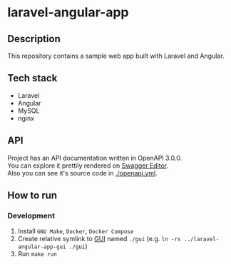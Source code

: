 # laravel-angular-app

## Description

This repository contains a sample web app built with Laravel and Angular.

## Tech stack

* Laravel
* Angular
* MySQL
* nginx

## API

Project has an API documentation written in OpenAPI 3.0.0.\
You can explore it prettily rendered on
[Swagger Editor](https://editor.swagger.io/?url=https://raw.githubusercontent.com/hu553in/laravel-angular-app/master/openapi.yml).\
Also you can see it's source code in [./openapi.yml](./openapi.yml).

## How to run

### Development

1. Install `GNU Make`, `Docker`, `Docker Compose`
2. Create relative symlink to [GUI](https://github.com/hu553in/laravel-angular-app-gui)
named `./gui` (e.g. `ln -rs ../laravel-angular-app-gui ./gui`)
3. Run `make run`
